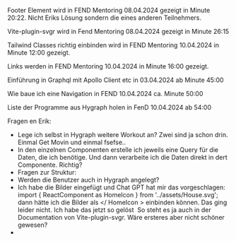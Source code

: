 Footer Element wird in FEND Mentoring 08.04.2024 gezeigt in Minute 20:22. Nicht Eriks Lösung sondern die eines anderen Teilnehmers.

Vite-plugin-svgr wird in Fend Mentoring 08.04.2024 gezeigt in Minute 26:15

Tailwind Classes richtig einbinden wird in FEND Mentoring 10.04.2024 in Minute 12:00 gezeigt.

Links werden in FEND Mentoring 10.04.2024 in Minute 16:00 gezeigt. 

Einführung in Graphql mit Apollo Client etc in 03.04.2024 ab Minute 45:00

Wie baue ich eine Navigation in FEND 10.04.2024 ca. Minute 50:00 

Liste der Programme aus Hygraph holen in FenD 10.04.2024 ab 54:00

Fragen en Erik:
- Lege ich selbst in Hygraph weitere Workout an? Zwei sind ja schon drin. Einmal Get Movin und einmal fsefse..
- In den einzelnen Componenten erstelle ich jeweils eine Query für die Daten, die ich benötige. Und dann verarbeite ich die Daten direkt in dert Componente. Richtig?
- Fragen zur Struktur:
- Werden  die Benutzer auch in Hygraph angelegt? 
- Ich habe die Bilder eingefügt und Chat GPT hat mir das vorgeschlagen: import { ReactComponent as HomeIcon } from '../assets/House.svg'; dann hätte ich die Bilder als </ HomeIcon > einbinden können. Das ging leider nicht. Ich habe das jetzt so gelöst <img src={HomeIcon} alt="" /> So steht es ja auch in der Documentation von Vite-plugin-svgr. Wäre ersteres aber nicht schöner gewesen?
- 